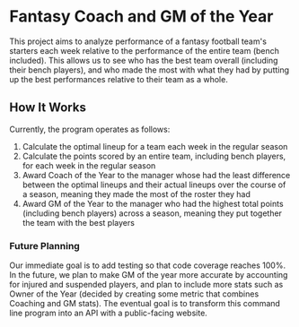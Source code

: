 # Fantasy Coach and GM of the Year

This project aims to analyze performance of a fantasy football team's starters each week relative to the performance of the entire team (bench included). This allows us to see who has the best team overall (including their bench players), and who made the most with what they had by putting up the best performances relative to their team as a whole.

## How It Works

Currently, the program operates as follows:

1. Calculate the optimal lineup for a team each week in the regular season
2. Calculate the points scored by an entire team, including bench players, for each week in the regular season
3. Award Coach of the Year to the manager whose had the least difference between the optimal lineups and their actual lineups over the course of a season, meaning they made the most of the roster they had
4. Award GM of the Year to the manager who had the highest total points (including bench players) across a season, meaning they put together the team with the best players

### Future Planning

Our immediate goal is to add testing so that code coverage reaches 100%. In the future, we plan to make GM of the year more accurate by accounting for injured and suspended players, and plan to include more stats such as Owner of the Year (decided by creating some metric that combines Coaching and GM stats). The eventual goal is to transform this command line program into an API with a public-facing website.
